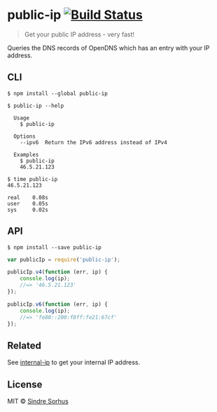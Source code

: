 # public-ip [![Build Status](https://travis-ci.org/sindresorhus/public-ip.svg?branch=master)](https://travis-ci.org/sindresorhus/public-ip)

> Get your public IP address - very fast!

Queries the DNS records of OpenDNS which has an entry with your IP address.


## CLI

```
$ npm install --global public-ip
```

```
$ public-ip --help

  Usage
    $ public-ip

  Options
    --ipv6  Return the IPv6 address instead of IPv4

  Examples
    $ public-ip
    46.5.21.123
```

```
$ time public-ip
46.5.21.123

real    0.08s
user    0.05s
sys     0.02s
```


## API

```
$ npm install --save public-ip
```

```js
var publicIp = require('public-ip');

publicIp.v4(function (err, ip) {
	console.log(ip);
	//=> '46.5.21.123'
});

publicIp.v6(function (err, ip) {
	console.log(ip);
	//=> 'fe80::200:f8ff:fe21:67cf'
});
```


## Related

See [internal-ip](https://github.com/sindresorhus/internal-ip) to get your internal IP address.


## License

MIT © [Sindre Sorhus](http://sindresorhus.com)
